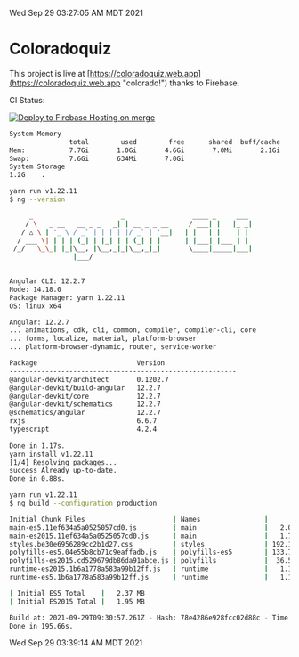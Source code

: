 Wed Sep 29 03:27:05 AM MDT 2021

# Coloradoquiz


This project is live at [https://coloradoquiz.web.app](https://coloradoquiz.web.app "colorado!") thanks to Firebase.

CI Status: 

[![Deploy to Firebase Hosting on merge](https://github.com/teamkushal/coloradoquiz/actions/workflows/firebase-hosting-merge.yml/badge.svg)](https://github.com/teamkushal/coloradoquiz/actions/workflows/firebase-hosting-merge.yml)

```bash
System Memory
               total        used        free      shared  buff/cache   available
Mem:           7.7Gi       1.0Gi       4.6Gi       7.0Mi       2.1Gi       6.4Gi
Swap:          7.6Gi       634Mi       7.0Gi
System Storage
1.2G	.
```
```bash
yarn run v1.22.11
$ ng --version

     _                      _                 ____ _     ___
    / \   _ __   __ _ _   _| | __ _ _ __     / ___| |   |_ _|
   / △ \ | '_ \ / _` | | | | |/ _` | '__|   | |   | |    | |
  / ___ \| | | | (_| | |_| | | (_| | |      | |___| |___ | |
 /_/   \_\_| |_|\__, |\__,_|_|\__,_|_|       \____|_____|___|
                |___/
    

Angular CLI: 12.2.7
Node: 14.18.0
Package Manager: yarn 1.22.11
OS: linux x64

Angular: 12.2.7
... animations, cdk, cli, common, compiler, compiler-cli, core
... forms, localize, material, platform-browser
... platform-browser-dynamic, router, service-worker

Package                         Version
---------------------------------------------------------
@angular-devkit/architect       0.1202.7
@angular-devkit/build-angular   12.2.7
@angular-devkit/core            12.2.7
@angular-devkit/schematics      12.2.7
@schematics/angular             12.2.7
rxjs                            6.6.7
typescript                      4.2.4
    
Done in 1.17s.
yarn install v1.22.11
[1/4] Resolving packages...
success Already up-to-date.
Done in 0.88s.
```
```bash
yarn run v1.22.11
$ ng build --configuration production

Initial Chunk Files                      | Names                |      Size
main-es5.11ef634a5a0525057cd0.js         | main                 |   2.05 MB
main-es2015.11ef634a5a0525057cd0.js      | main                 |   1.73 MB
styles.be30e6956289cc2b1d27.css          | styles               | 192.19 kB
polyfills-es5.04e55b8cb71c9eaffadb.js    | polyfills-es5        | 133.75 kB
polyfills-es2015.cd529679db86da91abce.js | polyfills            |  36.55 kB
runtime-es2015.1b6a1778a583a99b12ff.js   | runtime              |   1.17 kB
runtime-es5.1b6a1778a583a99b12ff.js      | runtime              |   1.17 kB

| Initial ES5 Total    |   2.37 MB
| Initial ES2015 Total |   1.95 MB

Build at: 2021-09-29T09:30:57.261Z - Hash: 78e4286e928fcc02d88c - Time: 189556ms
Done in 195.66s.
```
Wed Sep 29 03:39:14 AM MDT 2021
